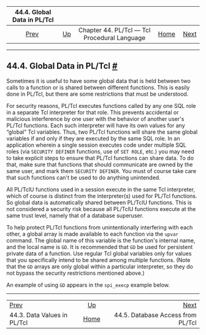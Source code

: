 <!--?xml version="1.0" encoding="UTF-8" standalone="no"?-->

|               44.4. Global Data in PL/Tcl              |                                                                 |                                              |                                                       |                                                                  |
| :----------------------------------------------------: | :-------------------------------------------------------------- | :------------------------------------------: | ----------------------------------------------------: | ---------------------------------------------------------------: |
| [Prev](pltcl-data.html "44.3. Data Values in PL/Tcl")  | [Up](pltcl.html "Chapter 44. PL/Tcl — Tcl Procedural Language") | Chapter 44. PL/Tcl — Tcl Procedural Language | [Home](index.html "PostgreSQL 17devel Documentation") |  [Next](pltcl-dbaccess.html "44.5. Database Access from PL/Tcl") |

***

## 44.4. Global Data in PL/Tcl [#](#PLTCL-GLOBAL)

Sometimes it is useful to have some global data that is held between two calls to a function or is shared between different functions. This is easily done in PL/Tcl, but there are some restrictions that must be understood.

For security reasons, PL/Tcl executes functions called by any one SQL role in a separate Tcl interpreter for that role. This prevents accidental or malicious interference by one user with the behavior of another user's PL/Tcl functions. Each such interpreter will have its own values for any “global” Tcl variables. Thus, two PL/Tcl functions will share the same global variables if and only if they are executed by the same SQL role. In an application wherein a single session executes code under multiple SQL roles (via `SECURITY DEFINER` functions, use of `SET ROLE`, etc.) you may need to take explicit steps to ensure that PL/Tcl functions can share data. To do that, make sure that functions that should communicate are owned by the same user, and mark them `SECURITY DEFINER`. You must of course take care that such functions can't be used to do anything unintended.

All PL/TclU functions used in a session execute in the same Tcl interpreter, which of course is distinct from the interpreter(s) used for PL/Tcl functions. So global data is automatically shared between PL/TclU functions. This is not considered a security risk because all PL/TclU functions execute at the same trust level, namely that of a database superuser.

To help protect PL/Tcl functions from unintentionally interfering with each other, a global array is made available to each function via the `upvar` command. The global name of this variable is the function's internal name, and the local name is `GD`. It is recommended that `GD` be used for persistent private data of a function. Use regular Tcl global variables only for values that you specifically intend to be shared among multiple functions. (Note that the `GD` arrays are only global within a particular interpreter, so they do not bypass the security restrictions mentioned above.)

An example of using `GD` appears in the `spi_execp` example below.

***

|                                                        |                                                                 |                                                                  |
| :----------------------------------------------------- | :-------------------------------------------------------------: | ---------------------------------------------------------------: |
| [Prev](pltcl-data.html "44.3. Data Values in PL/Tcl")  | [Up](pltcl.html "Chapter 44. PL/Tcl — Tcl Procedural Language") |  [Next](pltcl-dbaccess.html "44.5. Database Access from PL/Tcl") |
| 44.3. Data Values in PL/Tcl                            |      [Home](index.html "PostgreSQL 17devel Documentation")      |                                44.5. Database Access from PL/Tcl |

